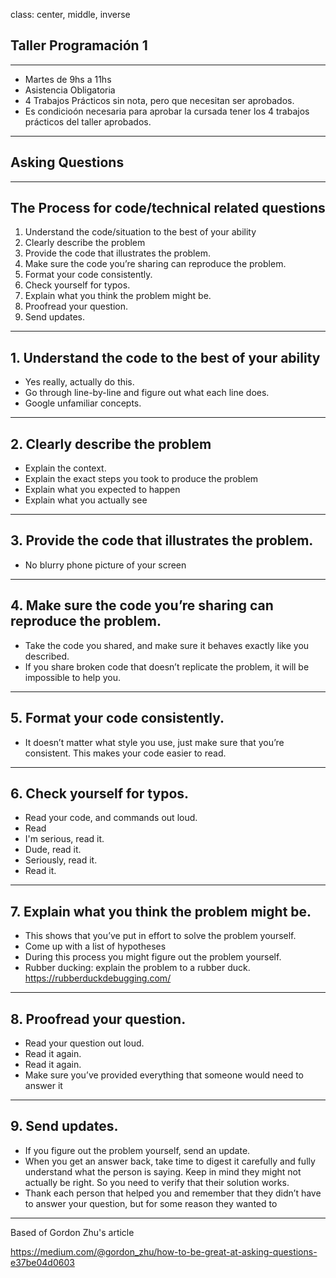 class: center, middle, inverse

## Taller Programación 1

---

- Martes de 9hs a 11hs
- Asistencia Obligatoria
- 4 Trabajos Prácticos sin nota, pero que necesitan ser aprobados.
- Es condicioón necesaria para aprobar la cursada tener los 4 trabajos prácticos del taller aprobados.

---
## Asking Questions

---

## The Process for code/technical related questions

1. Understand the code/situation to the best of your ability
2. Clearly describe the problem
3. Provide the code that illustrates the problem.
4. Make sure the code you’re sharing can reproduce the problem.
5. Format your code consistently.
6. Check yourself for typos.
7. Explain what you think the problem might be.
8. Proofread your question.
9. Send updates.

---

## 1. Understand the code to the best of your ability

- Yes really, actually do this.
- Go through line-by-line and figure out what each line does.
- Google unfamiliar concepts.

---

## 2. Clearly describe the problem

- Explain the context.
- Explain the exact steps you took to produce the problem
- Explain what you expected to happen
- Explain what you actually see

---

## 3. Provide the code that illustrates the problem.

- No blurry phone picture of your screen

---

## 4. Make sure the code you’re sharing can reproduce the problem.

- Take the code you shared, and make sure it behaves exactly like you described.
- If you share broken code that doesn’t replicate the problem, it will be impossible to help you.

---

## 5. Format your code consistently.

- It doesn’t matter what style you use, just make sure that you’re consistent. This makes your code easier to read.

---

## 6. Check yourself for typos.

- Read your code, and commands out loud.
- Read
- I'm serious, read it.
- Dude, read it.
- Seriously, read it.
- Read it.

---

## 7. Explain what you think the problem might be.

- This shows that you’ve put in effort to solve the problem yourself.
- Come up with a list of hypotheses
- During this process you might figure out the problem yourself.
- Rubber ducking: explain the problem to a rubber duck.
  https://rubberduckdebugging.com/
--- 

## 8. Proofread your question.

- Read your question out loud.
- Read it again.
- Read it again.
- Make sure you’ve provided everything that someone would need to answer it

---

## 9. Send updates.

- If you figure out the problem yourself, send an update.
- When you get an answer back, take time to digest it carefully and fully understand what the person is saying. Keep in mind they might not actually be right. So you need to verify that their solution works.
- Thank each person that helped you and remember that they didn’t have to answer your question, but for some reason they wanted to


---

Based of Gordon Zhu's article

https://medium.com/@gordon_zhu/how-to-be-great-at-asking-questions-e37be04d0603

